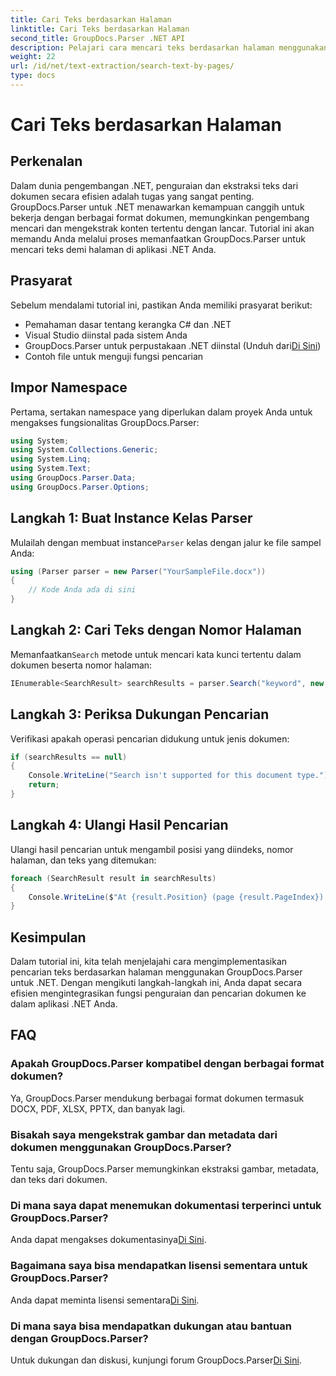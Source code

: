 ```yaml
---
title: Cari Teks berdasarkan Halaman
linktitle: Cari Teks berdasarkan Halaman
second_title: GroupDocs.Parser .NET API
description: Pelajari cara mencari teks berdasarkan halaman menggunakan GroupDocs.Parser untuk .NET. Ekstrak konten tertentu secara efisien dari dokumen di aplikasi .NET Anda.
weight: 22
url: /id/net/text-extraction/search-text-by-pages/
type: docs
---
```

# Cari Teks berdasarkan Halaman

## Perkenalan
Dalam dunia pengembangan .NET, penguraian dan ekstraksi teks dari dokumen secara efisien adalah tugas yang sangat penting. GroupDocs.Parser untuk .NET menawarkan kemampuan canggih untuk bekerja dengan berbagai format dokumen, memungkinkan pengembang mencari dan mengekstrak konten tertentu dengan lancar. Tutorial ini akan memandu Anda melalui proses memanfaatkan GroupDocs.Parser untuk mencari teks demi halaman di aplikasi .NET Anda.
## Prasyarat
Sebelum mendalami tutorial ini, pastikan Anda memiliki prasyarat berikut:
- Pemahaman dasar tentang kerangka C# dan .NET
- Visual Studio diinstal pada sistem Anda
-  GroupDocs.Parser untuk perpustakaan .NET diinstal (Unduh dari[Di Sini](https://releases.groupdocs.com/parser/net/))
- Contoh file untuk menguji fungsi pencarian
## Impor Namespace
Pertama, sertakan namespace yang diperlukan dalam proyek Anda untuk mengakses fungsionalitas GroupDocs.Parser:
```csharp
using System;
using System.Collections.Generic;
using System.Linq;
using System.Text;
using GroupDocs.Parser.Data;
using GroupDocs.Parser.Options;
```
## Langkah 1: Buat Instance Kelas Parser
 Mulailah dengan membuat instance`Parser` kelas dengan jalur ke file sampel Anda:
```csharp
using (Parser parser = new Parser("YourSampleFile.docx"))
{
    // Kode Anda ada di sini
}
```
## Langkah 2: Cari Teks dengan Nomor Halaman
 Memanfaatkan`Search` metode untuk mencari kata kunci tertentu dalam dokumen beserta nomor halaman:
```csharp
IEnumerable<SearchResult> searchResults = parser.Search("keyword", new SearchOptions(false, false, false, true));
```
## Langkah 3: Periksa Dukungan Pencarian
Verifikasi apakah operasi pencarian didukung untuk jenis dokumen:
```csharp
if (searchResults == null)
{
    Console.WriteLine("Search isn't supported for this document type.");
    return;
}
```
## Langkah 4: Ulangi Hasil Pencarian
Ulangi hasil pencarian untuk mengambil posisi yang diindeks, nomor halaman, dan teks yang ditemukan:
```csharp
foreach (SearchResult result in searchResults)
{
    Console.WriteLine($"At {result.Position} (page {result.PageIndex}): {result.Text}");
}
```
## Kesimpulan
Dalam tutorial ini, kita telah menjelajahi cara mengimplementasikan pencarian teks berdasarkan halaman menggunakan GroupDocs.Parser untuk .NET. Dengan mengikuti langkah-langkah ini, Anda dapat secara efisien mengintegrasikan fungsi penguraian dan pencarian dokumen ke dalam aplikasi .NET Anda.

## FAQ
### Apakah GroupDocs.Parser kompatibel dengan berbagai format dokumen?
Ya, GroupDocs.Parser mendukung berbagai format dokumen termasuk DOCX, PDF, XLSX, PPTX, dan banyak lagi.
### Bisakah saya mengekstrak gambar dan metadata dari dokumen menggunakan GroupDocs.Parser?
Tentu saja, GroupDocs.Parser memungkinkan ekstraksi gambar, metadata, dan teks dari dokumen.
### Di mana saya dapat menemukan dokumentasi terperinci untuk GroupDocs.Parser?
 Anda dapat mengakses dokumentasinya[Di Sini](https://tutorials.groupdocs.com/parser/net/).
### Bagaimana saya bisa mendapatkan lisensi sementara untuk GroupDocs.Parser?
 Anda dapat meminta lisensi sementara[Di Sini](https://purchase.groupdocs.com/temporary-license/).
### Di mana saya bisa mendapatkan dukungan atau bantuan dengan GroupDocs.Parser?
 Untuk dukungan dan diskusi, kunjungi forum GroupDocs.Parser[Di Sini](https://forum.groupdocs.com/c/parser/17).